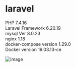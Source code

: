 # laravel

PHP 7.4.16<br />
Laravel Framework 6.20.19<br />
mysql  Ver 8.0.23<br />
nginx 1.18<br />
docker-compose version 1.29.0<br />
Docker version 19.03.13-ce<br />

![image](https://user-images.githubusercontent.com/70248415/114789383-03ead200-9dbe-11eb-96f9-13c46a9bef8c.png)
